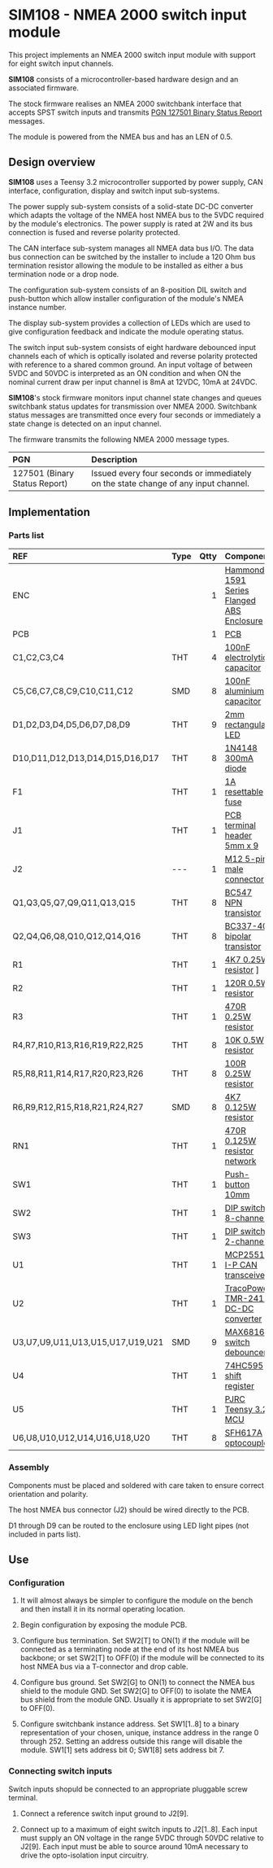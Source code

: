 # SIM108 - NMEA 2000 switch input module

This project implements an NMEA 2000 switch input module with
support for eight switch input channels.

__SIM108__ consists of a microcontroller-based hardware design
and an associated firmware.

The stock firmware realises an NMEA 2000 switchbank interface
that accepts SPST switch inputs and transmits
[PGN 127501 Binary Status Report]()
messages.

The module is powered from the NMEA bus and has an LEN of 0.5.

## Design overview

__SIM108__ uses a Teensy 3.2 microcontroller supported by power
supply, CAN interface, configuration, display and switch input
sub-systems.

The power supply sub-system consists of a solid-state DC-DC
converter which adapts the voltage of the NMEA host NMEA bus to
the 5VDC required by the module's electronics.
The power supply is rated at 2W and its bus connection is fused
and reverse polarity protected.

The CAN interface sub-system manages all NMEA data bus I/O.
The data bus connection can be switched by the installer to
include a 120 Ohm bus termination resistor allowing the module
to be installed as either a bus termination node or a drop node.

The configuration sub-system consists of an 8-position DIL switch
and push-button which allow installer configuration of the module's
NMEA instance number.

The display sub-system provides a collection of LEDs which are used
to give configuration feedback and indicate the module operating
status.

The switch input sub-system consists of eight hardware debounced
input channels each of which is optically isolated and reverse
polarity protected with reference to a shared common ground.
An input voltage of between 5VDC and 50VDC is interpreted as
an ON condition and when ON the nominal current draw per input
channel is 8mA at 12VDC, 10mA at 24VDC.

__SIM108__'s stock firmware monitors input channel state changes
and queues switchbank status updates for transmission over NMEA 2000.
Switchbank status messages are transmitted once every four seconds or
immediately a state change is detected on an input channel.

The firmware transmits the following NMEA 2000 message types.

| PGN  | Description |
| :--- | :--- |
|127501 (Binary Status Report) | Issued every four seconds or immediately on the state change of any input channel. |

## Implementation

### Parts list

| REF                              | Type | Qtty | Component               |
| :---                             | :--- | ---: | :---          |
| ENC                              |      | 1    | [Hammond 1591 Series Flanged ABS Enclosure](https://uk.rs-online.com/web/p/general-purpose-enclosures/7417477) |
| PCB                              |      | 1    | [PCB](./ROM104.brd.pdf) |
| C1,C2,C3,C4                      | THT  | 4    | [100nF electrolytic capacitor](https://uk.rs-online.com/web/p/aluminium-capacitors/8624146) |
| C5,C6,C7,C8,C9,C10,C11,C12       | SMD  | 8    | [100nF aluminium capacitor](https://uk.rs-online.com/web/p/aluminium-capacitors/8388005) |
| D1,D2,D3,D4,D5,D6,D7,D8,D9       | THT  | 9    | [2mm rectangular LED](https://uk.rs-online.com/web/p/leds/2292447) |
| D10,D11,D12,D13,D14,D15,D16,D17  | THT  | 8    | [1N4148 300mA diode](https://uk.rs-online.com/web/p/switching-diodes/7390290) |
| F1                               | THT  | 1    | [1A resettable fuse](https://uk.rs-online.com/web/p/resettable-fuses/6571772) |
| J1                               | THT  | 1    | [PCB terminal header 5mm x 9](https://uk.rs-online.com/web/p/pcb-headers/8971200) |
| J2                               | ---  | 1    | [M12 5-pin male connector](https://uk.rs-online.com/web/p/industrial-circular-connectors/8771154) |
| Q1,Q3,Q5,Q7,Q9,Q11,Q13,Q15       | THT  | 8    | [BC547 NPN transistor](https://uk.rs-online.com/web/p/bipolar-transistors/6711113) |
| Q2,Q4,Q6,Q8,Q10,Q12,Q14,Q16      | THT  | 8    | [BC337-40 bipolar transistor]() |
| R1                               | THT  | 1    | [4K7 0.25W resistor]() ]
| R2                               | THT  | 1    | [120R 0.5W resistor]() |
| R3                               | THT  | 1    | [470R 0.25W resistor]() |
| R4,R7,R10,R13,R16,R19,R22,R25    | THT  | 8    | [10K 0.5W resistor]() |
| R5,R8,R11,R14,R17,R20,R23,R26    | THT  | 8    | [100R 0.25W resistor]() |
| R6,R9,R12,R15,R18,R21,R24,R27    | SMD  | 8    | [4K7 0.125W resistor]() |
| RN1                              | THT  | 1    | [470R 0.125W resistor network](https://uk.rs-online.com/web/p/resistor-arrays/5224273) |
| SW1                              | THT  | 1    | [Push-button 10mm](https://uk.rs-online.com/web/p/keyboard-switches/0102327) |
| SW2                              | THT  | 1    | [DIP switch 8-channel](https://uk.rs-online.com/web/p/dip-sip-switches/7561347/) |
| SW3                              | THT  | 1    | [DIP switch 2-channel](https://uk.rs-online.com/web/p/dip-sip-switches/1774261) |
| U1                               | THT  | 1    | [MCP2551-I-P CAN transceiver](https://uk.rs-online.com/web/p/can-interface-ics/8767259) |
| U2                               | THT  | 1    | [TracoPower TMR-2411 DC-DC converter](https://uk.rs-online.com/web/p/dc-dc-converters/4338258) |
| U3,U7,U9,U11,U13,U15,U17,U19,U21 | SMD  | 9    | [MAX6816 switch debouncer](https://uk.rs-online.com/web/p/bounce-eliminator-ics/1899248) |
| U4                               | THT  | 1    | [74HC595 shift register](https://uk.rs-online.com/web/p/counter-ics/7091971) |
| U5                               | THT  | 1    | [PJRC Teensy 3.2 MCU](https://www.pjrc.com/store/teensy32.html) |
| U6,U8,U10,U12,U14,U16,U18,U20    | THT  | 8    | [SFH617A optocoupler](https://uk.rs-online.com/web/p/optocouplers/1807182) |

### Assembly

Components must be placed and soldered with care taken to ensure
correct orientation and polarity.

The host NMEA bus connector (J2) should be wired directly to the
PCB.

D1 through D9 can be routed to the enclosure using LED light
pipes (not included in parts list).

## Use

### Configuration

1. It will almost always be simpler to configure the module on the bench
   and then install it in its normal operating location.

2. Begin configuration by exposing the module PCB.

3. Configure bus termination.
   Set SW2[T] to ON(1) if the module will be connected as a terminating node
   at the end of its host NMEA bus backbone; or
   set SW2[T] to OFF(0) if the module will be connected to its host NMEA bus
   via a T-connector and drop cable.

4. Configure bus ground.
   Set SW2[G] to ON(1) to connect the NMEA bus shield to the module GND.
   Set SW2[G] to OFF(0) to isolate the NMEA bus shield from the module GND.
   Usually it is appropriate to set SW2[G] to OFF(0).

5. Configure switchbank instance address.
   Set SW1[1..8] to a binary representation of your chosen, unique, instance
   address in the range 0 through 252.
   Setting an address outside this range will disable the module.
   SW1[1] sets address bit 0; SW1[8] sets address bit 7.
   
### Connecting switch inputs

Switch inputs shopuld be connected to an appropriate pluggable screw terminal.

1. Connect a reference switch input ground to J2[9].

2. Connect up to a maximum of eight switch inputs to J2[1..8].
   Each input must supply an ON voltage in the range 5VDC through 50VDC
   relative to J2[9].
   Each input must be able to source around 10mA necessary to drive the
   opto-isolation input circuitry.
